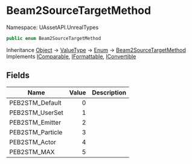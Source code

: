 # Beam2SourceTargetMethod

Namespace: UAssetAPI.UnrealTypes

```csharp
public enum Beam2SourceTargetMethod
```

Inheritance [Object](https://docs.microsoft.com/en-us/dotnet/api/system.object) → [ValueType](https://docs.microsoft.com/en-us/dotnet/api/system.valuetype) → [Enum](https://docs.microsoft.com/en-us/dotnet/api/system.enum) → [Beam2SourceTargetMethod](./uassetapi.unrealtypes.beam2sourcetargetmethod.md)<br>
Implements [IComparable](https://docs.microsoft.com/en-us/dotnet/api/system.icomparable), [IFormattable](https://docs.microsoft.com/en-us/dotnet/api/system.iformattable), [IConvertible](https://docs.microsoft.com/en-us/dotnet/api/system.iconvertible)

## Fields

| Name | Value | Description |
| --- | --: | --- |
| PEB2STM_Default | 0 |  |
| PEB2STM_UserSet | 1 |  |
| PEB2STM_Emitter | 2 |  |
| PEB2STM_Particle | 3 |  |
| PEB2STM_Actor | 4 |  |
| PEB2STM_MAX | 5 |  |
